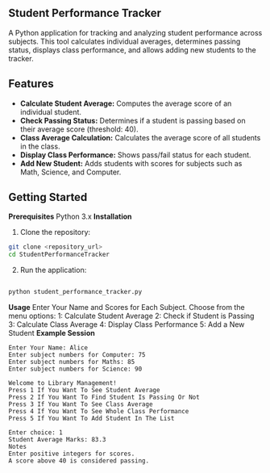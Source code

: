 ## Student Performance Tracker
A Python application for tracking and analyzing student performance across subjects. This tool calculates individual averages, determines passing status, displays class performance, and allows adding new students to the tracker.

## Features
- **Calculate Student Average:** Computes the average score of an individual student.
- **Check Passing Status:** Determines if a student is passing based on their average score (threshold: 40).
- **Class Average Calculation:** Calculates the average score of all students in the class.
- **Display Class Performance:** Shows pass/fail status for each student.
- **Add New Student:** Adds students with scores for subjects such as Math, Science, and Computer.
## Getting Started
**Prerequisites**
Python 3.x
**Installation**
1. Clone the repository:
```bash
git clone <repository_url>
cd StudentPerformanceTracker
```

2. Run the application:

```bash

python student_performance_tracker.py
```
**Usage**
Enter Your Name and Scores for Each Subject.
Choose from the menu options:
1: Calculate Student Average
2: Check if Student is Passing
3: Calculate Class Average
4: Display Class Performance
5: Add a New Student
**Example Session**
```
Enter Your Name: Alice
Enter subject numbers for Computer: 75
Enter subject numbers for Maths: 85
Enter subject numbers for Science: 90

Welcome to Library Management!
Press 1 If You Want To See Student Average
Press 2 If You Want To Find Student Is Passing Or Not
Press 3 If You Want To See Class Average
Press 4 If You Want To See Whole Class Performance
Press 5 If You Want To Add Student In The List

Enter choice: 1
Student Average Marks: 83.3
Notes
Enter positive integers for scores.
A score above 40 is considered passing.
```
